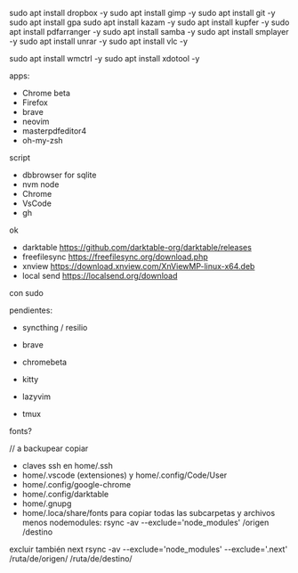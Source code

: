 sudo apt install dropbox -y
sudo apt install gimp -y
sudo apt install git -y
sudo apt install gpa
sudo apt install kazam -y
sudo apt install kupfer -y
sudo apt install pdfarranger -y
sudo apt install samba -y
sudo apt install smplayer -y
sudo apt install unrar -y
sudo apt install vlc -y

sudo apt install wmctrl -y
sudo apt install xdotool -y

apps:

- Chrome beta
- Firefox
- brave
- neovim
- masterpdfeditor4
- oh-my-zsh

script

- dbbrowser for sqlite
- nvm node
- Chrome
- VsCode
- gh

ok

- darktable https://github.com/darktable-org/darktable/releases
- freefilesync https://freefilesync.org/download.php
- xnview https://download.xnview.com/XnViewMP-linux-x64.deb
- local send https://localsend.org/download

con sudo

pendientes:

- syncthing / resilio

- brave
- chromebeta
- kitty
- lazyvim
- tmux

fonts?

// a backupear copiar

- claves ssh en home/.ssh
- home/.vscode (extensiones) y home/.config/Code/User
- home/.config/google-chrome
- home/.config/darktable
- home/.gnupg
- home/.loca/share/fonts
  para copiar todas las subcarpetas y archivos menos nodemodules:
  rsync -av --exclude='node_modules' /origen /destino

excluir también next
rsync -av --exclude='node_modules' --exclude='.next' /ruta/de/origen/ /ruta/de/destino/
